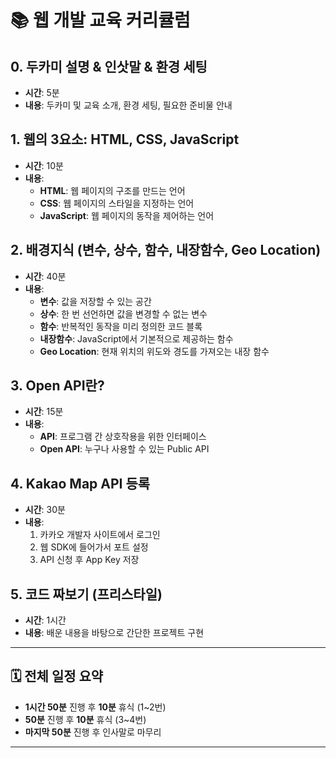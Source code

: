 # 📚 웹 개발 교육 커리큘럼

## 0. 두카미 설명 & 인삿말 & 환경 세팅
- **시간**: 5분  
- **내용**: 두카미 및 교육 소개, 환경 세팅, 필요한 준비물 안내  

## 1. 웹의 3요소: HTML, CSS, JavaScript
- **시간**: 10분  
- **내용**:  
  - **HTML**: 웹 페이지의 구조를 만드는 언어  
  - **CSS**: 웹 페이지의 스타일을 지정하는 언어  
  - **JavaScript**: 웹 페이지의 동작을 제어하는 언어  

## 2. 배경지식 (변수, 상수, 함수, 내장함수, Geo Location)
- **시간**: 40분  
- **내용**:  
  - **변수**: 값을 저장할 수 있는 공간  
  - **상수**: 한 번 선언하면 값을 변경할 수 없는 변수  
  - **함수**: 반복적인 동작을 미리 정의한 코드 블록  
  - **내장함수**: JavaScript에서 기본적으로 제공하는 함수  
  - **Geo Location**: 현재 위치의 위도와 경도를 가져오는 내장 함수  

## 3. Open API란?
- **시간**: 15분  
- **내용**:  
  - **API**: 프로그램 간 상호작용을 위한 인터페이스  
  - **Open API**: 누구나 사용할 수 있는 Public API  

## 4. Kakao Map API 등록
- **시간**: 30분  
- **내용**:  
  1. 카카오 개발자 사이트에서 로그인  
  2. 웹 SDK에 들어가서 포트 설정  
  3. API 신청 후 App Key 저장  

## 5. 코드 짜보기 (프리스타일)
- **시간**: 1시간  
- **내용**: 배운 내용을 바탕으로 간단한 프로젝트 구현  

---

## 🗓️ 전체 일정 요약
- **1시간 50분** 진행 후 **10분** 휴식 (1~2번)  
- **50분** 진행 후 **10분** 휴식 (3~4번)  
- **마지막 50분** 진행 후 인사말로 마무리  

---

